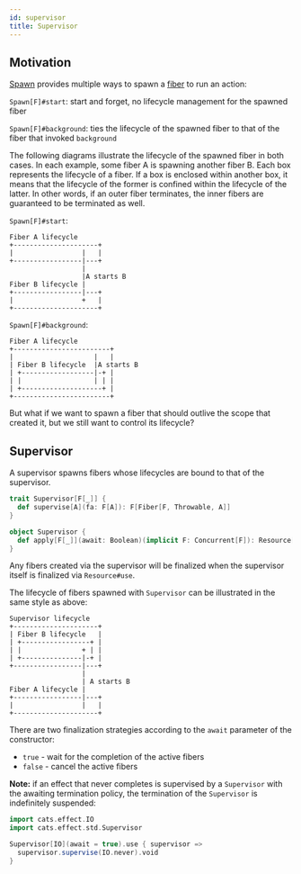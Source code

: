 ```yaml
---
id: supervisor
title: Supervisor
---
```


## Motivation

[Spawn](../typeclasses/spawn.md) provides multiple ways to spawn a [fiber](../concepts.md#fibers) to run an action:

`Spawn[F]#start`: start and forget, no lifecycle management for the spawned fiber 

`Spawn[F]#background`: ties the lifecycle of the spawned fiber to that of the fiber that invoked `background`

The following diagrams illustrate the lifecycle of the spawned fiber in both cases.
In each example, some fiber A is spawning another fiber B.
Each box represents the lifecycle of a fiber.
If a box is enclosed within another box, it means that the lifecycle of the former is confined within the lifecycle of the latter.
In other words, if an outer fiber terminates, the inner fibers are guaranteed to be terminated as well.

`Spawn[F]#start`:
```
Fiber A lifecycle
+---------------------+
|                 |   |
+-----------------|---+
                  |
                  |A starts B
Fiber B lifecycle |
+-----------------|---+
|                 +   |
+---------------------+
```

`Spawn[F]#background`:
```
Fiber A lifecycle
+------------------------+
|                    |   |
| Fiber B lifecycle  |A starts B
| +------------------|-+ |
| |                  | | |
| +--------------------+ |
+------------------------+
```

But what if we want to spawn a fiber that should outlive the scope that created
it, but we still want to control its lifecycle?

## Supervisor

A supervisor spawns fibers whose lifecycles are bound to that of the supervisor.

```scala
trait Supervisor[F[_]] {
  def supervise[A](fa: F[A]): F[Fiber[F, Throwable, A]]
}

object Supervisor {
  def apply[F[_]](await: Boolean)(implicit F: Concurrent[F]): Resource[F, Supervisor[F]]
}
```

Any fibers created via the supervisor will be finalized when the supervisor itself
is finalized via `Resource#use`.

The lifecycle of fibers spawned with `Supervisor` can be illustrated in the same style as above:

```
Supervisor lifecycle
+---------------------+
| Fiber B lifecycle   |
| +-----------------+ |
| |               + | |
| +---------------|-+ |
+-----------------|---+
                  |
                  | A starts B
Fiber A lifecycle |
+-----------------|---+
|                 |   |
+---------------------+
```


There are two finalization strategies according to the `await` parameter of the constructor:
- `true` - wait for the completion of the active fibers
- `false` - cancel the active fibers

**Note:** if an effect that never completes is supervised by a `Supervisor` with the awaiting 
termination policy, the termination of the `Supervisor` is indefinitely suspended:
```scala mdoc:silent
import cats.effect.IO
import cats.effect.std.Supervisor

Supervisor[IO](await = true).use { supervisor =>
  supervisor.supervise(IO.never).void
}
```
